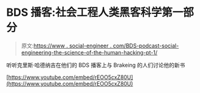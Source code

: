 # BDS 播客:社会工程人类黑客科学第一部分

> 原文:[https://www . social-engineer . com/BDS-podcast-social-engineering-the-science-of-the-human-hacking-pt-1/](https://www.social-engineer.com/bds-podcast-social-engineering-the-science-of-human-hacking-pt-1/)

听听克里斯·哈德纳吉在他们的 BDS 播客上与 Brakeing 的人们讨论他的新书

[https://www.youtube.com/embed/rEOO5cxZ80U](https://www.youtube.com/embed/rEOO5cxZ80U)